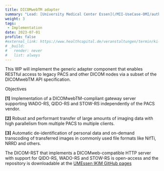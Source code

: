```yaml
---
title: DICOMwebTM adapter
summary: "Lead: [University Medical Center Essen](/MII-UseCase-OMI/authors/ume/)"
weight: 3
tags:
 - Implementation
date: 2023-07-01
profile: false
#external_link: https://www.healthcapital.de/veranstaltungen/termin/ki-in-der-radiologie/
# _build:
#   render: never
#   list: always
---
```

This WP will implement the generic adapter component that enables RESTful access to legacy PACS and other DICOM nodes via a subset of the DICOMwebTM API specification. 

Objectives

**[1]** Implementation of a DICOMwebTM-compliant gateway server supporting WADO-RS, QIDO-RS and STOW-RS independently of the PACS vendor.

**[2]** Robust and performant transfer of large amounts of imaging data with high parallelism from multiple PACS to multiple clients.

**[3]** Automatic de-identification of personal data and on-demand transcoding of transferred images in commonly used file formats like NifTi, NRRD and others.

The DICOM-RST that implements a DICOMweb-compatible HTTP server with support for QIDO-RS, WADO-RS and STOW-RS is open-access and the repository is downloadable at the <a href="https://github.com/UMEssen/DICOM-RST">UMEssen IKIM GitHub pages</a>
